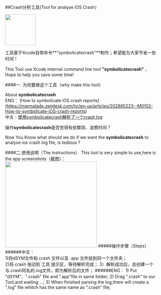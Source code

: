 ##Crash分析工具(Tool for analyse iOS Crash）

<img src="https://raw.githubusercontent.com/Jsonmess/Crasher/master/CrashAnalyseTool/Assets.xcassets/AppIcon.appiconset/timg-6.png" width="100" height="100"/>

工具基于Xcode自带命令**“symbolicatecrash”**制作；希望能为大家节省一些时间！  

This Tool use Xcode internal command line tool **“symbolicatecrash”** ，Hope to help you save some time!


####一. 为何要做这个工具（why make this tool）

   About **symbolicatecrash**  
   ENG： [How to symbolicate iOS crash reports] (https://marmalade.zendesk.com/hc/en-us/articles/202865223--M0102-How-to-symbolicate-iOS-crash-reports)   
   中文：[使用symbolicatecrash解析了一个crash log](http://www.jianshu.com/p/0a1c029e910f)  

操作**symbolicatecrash**是否觉得有些繁琐、浪费时间？
 
Now You Know what should we do if we want the **symbolicatecrash** to analyse ios crash log file, is tedious ?

####二.使用说明（The instructions）
   This tool is very simple to use,here is the app screenshots（截图）：  
   <img src="https://raw.githubusercontent.com/Jsonmess/Crasher/master/Screenshots/screen.png" width="300" height="280"/>
#####操作步骤（Steps） 
######中文：  
    1)将dSYM文件和.crash 文件以及 .app 文件放到同一个文件夹；  
    2)将.crash 拖动到 工具 提示区，等待解析完成；
    3）解析成功后，会创建一个与.crash同名的.log文件，即为解析后的文件； 
######ENG： 
    1) Put "dSYM"、".crash" file and “.app”file in same folder;
    2) Drag ".crash" to our Tool,and waiting ...;
    3) When finished parsing the log,there will create a ".log" file 
       whitch has the same name as ".crash" file;



